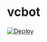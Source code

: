 # vcbot

[![Deploy](https://www.herokucdn.com/deploy/button.svg)](https://heroku.com/deploy?template=https://github.com/NOOB-EXOTIC21/vcbot)
